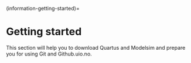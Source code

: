 (information-getting-started)=
# Getting started

This section will help you to download Quartus and Modelsim and prepare you for using Git and Github.uio.no.



